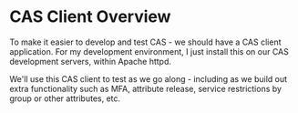 # CAS Client Overview

To make it easier to develop and test CAS - we should have a CAS client application.  For my development environment, I just install this on our CAS development servers, within Apache httpd.

We'll use this CAS client to test as we go along - including as we build out extra functionality such as MFA, attribute release, service restrictions by group or other attributes, etc.